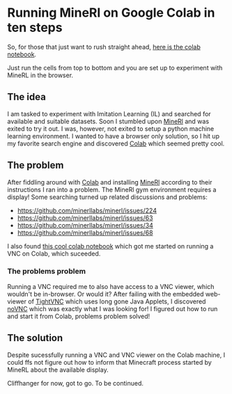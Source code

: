# Running MineRl on Google Colab in ten steps

So, for those that just want to rush straight ahead, [here is the colab notebook].

Just run the cells from top to bottom and you are set up to experiment with MineRL in the browser.

[here is the colab notebook]: https://colab.research.google.com/drive/1kL9_LPSJoVS8tqGGpKI_flefLDZQlzpL?usp=sharing

## The idea

I am tasked to experiment with Imitation Learning (IL) and searched for available and suitable datasets.
Soon I stumbled upon [MineRl] and was exited to try it out. I was, however, not exited to setup a python machine learning environment.
I wanted to have a browser only solution, so I hit up my favorite search engine and discovered [Colab] which seemed pretty cool.

[MineRl]: https://minerl.io
[Colab]: https://colab.research.google.com/notebooks/intro.ipynb

## The problem

After fiddling around with [Colab] and installing [MineRl] according to their instructions I ran into a problem.
The MineRl gym environment requires a display! Some searching turned up related discussions and problems:
- https://github.com/minerllabs/minerl/issues/224
- https://github.com/minerllabs/minerl/issues/63
- https://github.com/minerllabs/minerl/issues/34
- https://github.com/minerllabs/minerl/issues/68

I also found [this cool colab notebook] which got me started on running a VNC on Colab, which suceeded.

[this cool colab notebook]: https://github.com/hikinit/collab-vnc/blob/master/vnc.ipynb

### The problems problem

Running a VNC required me to also have access to a VNC viewer, which wouldn't be in-browser.
Or would it? After failing with the embedded web-viewer of [TightVNC] which uses long gone Java Applets,
I discovered [noVNC] which was exactly what I was looking for!
I figured out how to run and start it from Colab, problems problem solved!

## The solution

Despite sucessfully running a VNC and VNC viewer on the Colab machine, I could ffs not figure out how to inform that Minecraft process started by MineRL about the available display.

Cliffhanger for now, got to go. To be continued.

[TightVNC]: https://www.tightvnc.com
[noVNC]: https://novnc.com/info.html
